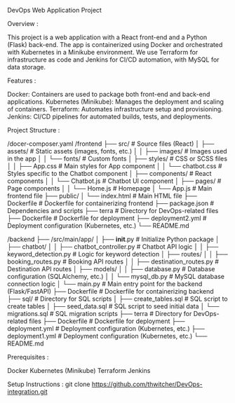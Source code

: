 DevOps Web Application Project

Overview : 

This project is a web application with a React front-end and a Python (Flask) back-end.
The app is containerized using Docker and orchestrated with Kubernetes in a Minikube environment.
We use Terraform for infrastructure as code and Jenkins for CI/CD automation, with MySQL for data storage.

Features : 

Docker: Containers are used to package both front-end and back-end applications.
Kubernetes (Minikube): Manages the deployment and scaling of containers.
Terraform: Automates infrastructure setup and provisioning.
Jenkins: CI/CD pipelines for automated builds, tests, and deployments.

Project Structure : 

/docer-composer.yaml
/frontend
├── src/                       # Source files (React)
│   ├── assets/                # Static assets (images, fonts, etc.)
│   │   ├── images/            # Images used in the app
│   │   └── fonts/             # Custom fonts
│   ├── styles/                # CSS or SCSS files
│   │   ├── App.css            # Main styles for App component
│   │   └── chatbot.css         # Styles specific to the Chatbot component
│   ├── components/            # React components
│   │   └── Chatbot.js         # Chatbot UI component
│   ├── pages/                 # Page components
│   │   └── Home.js            # Homepage
│   └── App.js                 # Main frontend file
├── public/
│   └── index.html             # Main HTML file
├── Dockerfile                  # Dockerfile for containerizing frontend
├── package.json                # Dependencies and scripts
├── terra                       # Directory for DevOps-related files
├── Dockerfile              # Dockerfile for deployment
├── deployment2.yml          # Deployment configuration (Kubernetes, etc.)
└── README.md 


/backend
├── /src/main/app/
│   ├── __init__.py            # Initialize Python package
│   ├── chatbot/
│   │   ├── chatbot_controller.py  # Chatbot API logic
│   │   ├── keyword_detection.py   # Logic for keyword detection
│   ├── routes/
│   │   ├── booking_routes.py   # Booking API routes
│   │   ├── destination_routes.py # Destination API routes
│   ├── models/
│   │   ├── database.py         # Database configuration (SQLAlchemy, etc.)
│   │   └── mysql_db.py         # MySQL database connection logic
│   └── main.py                 # Main entry point for the backend (Flask/FastAPI)
├── Dockerfile                  # Dockerfile for containerizing backend
├── sql/                        # Directory for SQL scripts
│   ├── create_tables.sql       # SQL script to create tables
│   ├── seed_data.sql           # SQL script to seed initial data
│   └── migrations.sql          # SQL migration scripts
├── terra                       # Directory for DevOps-related files
├── Dockerfile              # Dockerfile for deployment
├── deployment.yml          # Deployment configuration (Kubernetes, etc.)
├── deployment1.yml          # Deployment configuration (Kubernetes, etc.)
└── README.md 

Prerequisites :

Docker
Kubernetes (Minikube)
Terraform
Jenkins

Setup Instructions : 
git clone https://github.com/thwitcher/DevOps-integration.git

